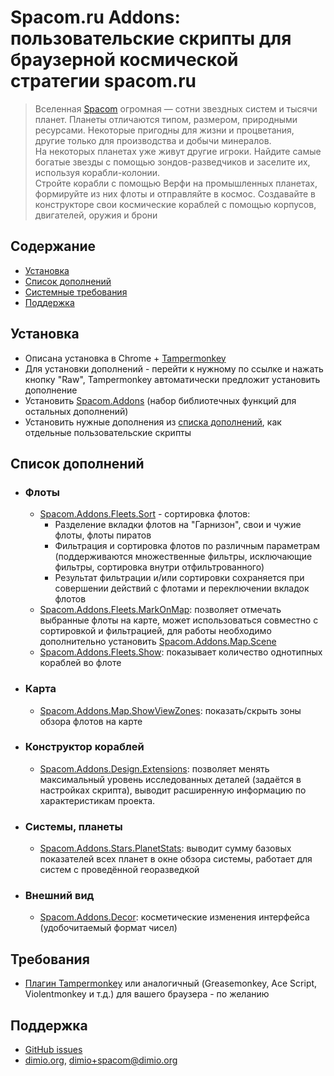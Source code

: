 # Spacom.ru Addons: пользовательские скрипты для браузерной космической стратегии spacom.ru

>Вселенная [Spacom](https://spacom.ru) огромная — сотни звездных систем и тысячи планет. Планеты отличаются типом, размером, природными ресурсами. Некоторые пригодны для жизни и процветания, другие только для производства и добычи минералов.\
На некоторых планетах уже живут другие игроки. Найдите самые богатые звезды с помощью зондов-разведчиков и заселите их, используя корабли-колонии.\
Стройте корабли с помощью Верфи на промышленных планетах, формируйте из них флоты и отправляйте в космос. Создавайте в конструкторе свои космические кораблей с помощью корпусов, двигателей, оружия и брони

## Содержание
+ [Установка](#установка)
+ [Список дополнений](#список-дополнений)
+ [Системные требования](#требования)
+ [Поддержка](#поддержка)

## Установка

* Описана установка в Chrome + [Tampermonkey](http://tampermonkey.net/)
* Для установки дополнений - перейти к нужному по ссылке и нажать кнопку "Raw", Tampermonkey автоматически предложит установить дополнение
* Установить [Spacom.Addons](./Addons/Addons.user.js) (набор библиотечных функций для остальных дополнений)
* Установить нужные дополнения из [списка дополнений](#список-дополнений), как отдельные пользовательские скрипты

## Список дополнений

+ ### Флоты
    * [Spacom.Addons.Fleets.Sort](./Addons/Fleets/Sort.user.js) - сортировка флотов:
        - Разделение вкладки флотов на "Гарнизон", свои и чужие флоты, флоты пиратов
        - Фильтрация и сортировка флотов по различным параметрам (поддерживаются множественные фильтры, исключающие фильтры, сортировка внутри отфильтрованного)
        - Результат фильтрации и/или сортировки сохраняется при совершении действий с флотами и переключении вкладок флотов
    * [Spacom.Addons.Fleets.MarkOnMap](./Addons/Fleets/MarkOnMap.user.js): позволяет отмечать выбранные флоты на карте, может использоваться совместно с сортировкой и фильтрацией, для работы необходимо дополнительно установить [Spacom.Addons.Map.Scene](./Addons/Map/Scene.user.js)
    * [Spacom.Addons.Fleets.Show](./Addons/Fleets/Show.user.js): показывает количество однотипных кораблей во флоте

+ ### Карта
    * [Spacom.Addons.Map.ShowViewZones](./Addons/Map/ShowViewZones.user.js): показать/скрыть зоны обзора флотов на карте

+ ### Конструктор кораблей
    * [Spacom.Addons.Design.Extensions](./Addons/Design/Extensions.user.js): позволяет менять максимальный уровень исследованных деталей (задаётся в настройках скрипта), выводит расширенную информацию по характеристикам проекта.

+ ### Системы, планеты
    * [Spacom.Addons.Stars.PlanetStats](./Addons/Stars/PlanetStats.user.js): выводит сумму базовых показателей всех планет в окне обзора системы, работает для систем с проведённой георазведкой

+ ### Внешний вид
    * [Spacom.Addons.Decor](./Addons/Decor/Decor.user.js): косметические изменения интерфейса (удобочитаемый формат чисел)

## Требования

* [Плагин Tampermonkey](http://tampermonkey.net/) или аналогичный (Greasemonkey, Ace Script, Violentmonkey и т.д.) для вашего браузера - по желанию

## Поддержка

* [GitHub issues](../issues)
* [dimio.org](http://dimio.org), dimio+spacom@dimio.org


